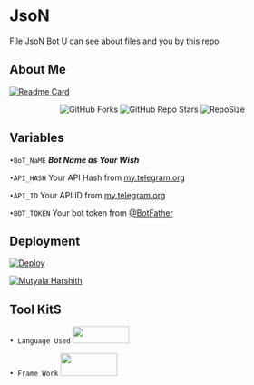 # JsoN
File JsoN Bot U can see about files and you by this repo

## About Me
[![Readme Card](https://github-readme-stats.vercel.app/api/pin/?username=HAIAMH&repo=JsoN&theme=harshith)](https://github.com/HAIAMH/json&bg_color=Harshith)
<p align="middle" > <img alt="GitHub Forks" src="https://img.shields.io/github/forks/HAIAMH/json?label=%F0%9F%8D%B4Forks&logoColor=blue&style=circle"> <img alt="GitHub Repo Stars" src="https://img.shields.io/github/stars/HAIAMH/JsoN?label=%E2%AD%90%EF%B8%8FStars&logoColor=blue&style=circle"> <align="" > <img alt="RepoSize" src="https://img.shields.io/github/repo-size/HAIAMH/JsoN?label=🗃️ Repo Size&logoColor=blue&style=circle"></p>

## Variables
`•BoT_NaME` __*Bot Name as Your Wish*__

`•API_HASH` Your API Hash from [my.telegram.org](my.telegram.org)

`•API_ID` Your API ID from [my.telegram.org](my.telegram.org)

`•BOT_TOKEN` Your bot token from [@BotFather](https://t.me/botfather)

## Deployment

[![Deploy](https://www.herokucdn.com/deploy/button.svg)](https://heroku.com/deploy)

[![Mutyala Harshith](https://user-images.githubusercontent.com/91818980/162686070-c0064258-1f97-4ddd-b3f4-87f7524cdaf0.png)](https://heroku.com/deploy)


## Tool KitS
`• Language Used` [<img src="https://telegra.ph/file/960ed8709acaf8c68b894.jpg" width="100" height="30">](https://www.python.org/)

`• Frame Work` [<img src="https://telegra.ph/file/804f06d1590f7619a63ed.jpg" width="100" height="40">](https://github.com/pyrogram/pyrogram)
